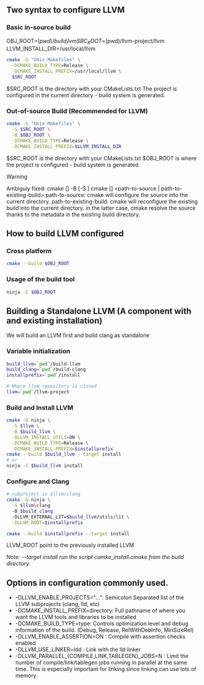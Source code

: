 
## Two syntax to configure LLVM
### Basic in-source build
OBJ_ROOT=$(pwd)/build_llvm
SRC_ROOT=$(pwd)/llvm-project/llvm
LLVM_INSTALL_DIR=/usr/local/llvm

```bash
cmake -G "Unix Makefiles" \
  -DCMAKE_BUILD_TYPE=Release \
  -DCMAKE_INSTALL_PREFIX=/usr/local/llvm \
  $SRC_ROOT
```
$SRC_ROOT is the directory with your CMakeLists.txt
The project is configured in the current directory - build system is generated.

### Out-of-source Build (Recommended for LLVM)
```bash
cmake -G "Unix Makefiles" \
  -S $SRC_ROOT \
  -B $OBJ_ROOT \
  -DCMAKE_BUILD_TYPE=Release \
  -DCMAKE_INSTALL_PREFIX=$LLVM_INSTALL_DIR
```
$SRC_ROOT is the directory with your CMakeLists.txt
$OBJ_ROOT is where the project is configured - build system is generated.


>[!Warning]
>Ambiguiy fixed:
>cmake [<options>] -B <path-to-build> [-S <path-to-source>]
>cmake [<options>] <path-to-source | path-to-existing-build>
>path-to-source: cmake will configure the source into the current directory.
>path-to-existing-build: cmake will reconfigure the existing build into the current directory.
>in the latter case, cmake resolve the source thanks to the metadata in the existing build directory.

## How to build LLVM configured

### Cross platform
```bash
cmake --build $OBJ_ROOT
```

### Usage of the build tool
```bash
ninja -C $OBJ_ROOT
```

## Building a Standalone LLVM (A component with and existing installation)
We will build an LLVM first and build clang as standalone
### Variable initialization
```bash
build_llvm=`pwd`/build-llvm
build_clang=`pwd`/build-clang
installprefix=`pwd`/install

# Where llvm repository is cloned
llvm=`pwd`/llvm-project
```

### Build and Install LLVM
```bash
cmake -G ninja \
  -S $llvm \
  -B $build_llvm \
  -DLLVM_INSTALL_UTILS=ON \
  -DCMAKE_BUILD_TYPE=Release \
  -DCMAKE_INSTALL_PREFIX=$installprefix
cmake --build $build_llvm --target install
# or
ninja -C $build_llvm install
```

### Configure and  Clang
```bash
# subproject is $llvm/clang
cmake -G ninja \
  -S $llvm\clang
  -B $build_clang
  -DLLVM_EXTERNAL_LIT=$build_llvm/utils/lit \
  -DLLVM_ROOT=$installprefix

cmake --build $installprefix --target install
```
LLVM_ROOT point to the previously installed LLVM

*Note: --target install run the script camke_install.cmake from the build directory.*


## Options in configuration commonly used.

- -DLLVM_ENABLE_PROJECTS="...": Semicolon Separated list of the LLVM subprojects (clang, lld, etc)
- -DCMAKE_INSTALL_PREFIX=directory: Full pathname of where you want the LLVM tools and libraries to be installed
- -DCMAKE_BUILD_TYPE=type: Controls optimization level and debug information of the build. (Debug, Release, RelWithDebInfo, MinSizeRel)
- -DLLVM_ENABLE_ASSERTION=ON : Compile with assertion checks enabled
- -DLLVM_USE_LINKER=ldd : Link with the lld linker
- -DLLVM_PARALLEL_{COMPILE,LINK,TABLEGEN}_JOBS=N : Limit the number of compile/link/tablegen jobs running in parallel at the same time. This is especially important for linking since linking can use lots of memory.


